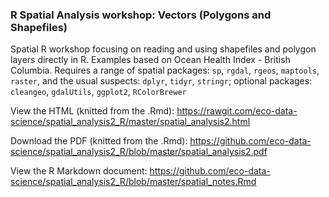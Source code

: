 ### R Spatial Analysis workshop: Vectors (Polygons and Shapefiles)

Spatial R workshop focusing on reading and using shapefiles and polygon layers directly in R.  Examples based on Ocean Health Index - British Columbia.  Requires a range of spatial packages: `sp`, `rgdal`, `rgeos`, `maptools`, `raster`, and the usual suspects: `dplyr`, `tidyr`, `stringr`; optional packages: `cleangeo`, `gdalUtils`,  `ggplot2`, `RColorBrewer`

View the HTML (knitted from the .Rmd): https://rawgit.com/eco-data-science/spatial_analysis2_R/master/spatial_analysis2.html

Download the PDF (knitted from the .Rmd): https://github.com/eco-data-science/spatial_analysis2_R/blob/master/spatial_analysis2.pdf

View the R Markdown document: https://github.com/eco-data-science/spatial_analysis2_R/blob/master/spatial_notes.Rmd

